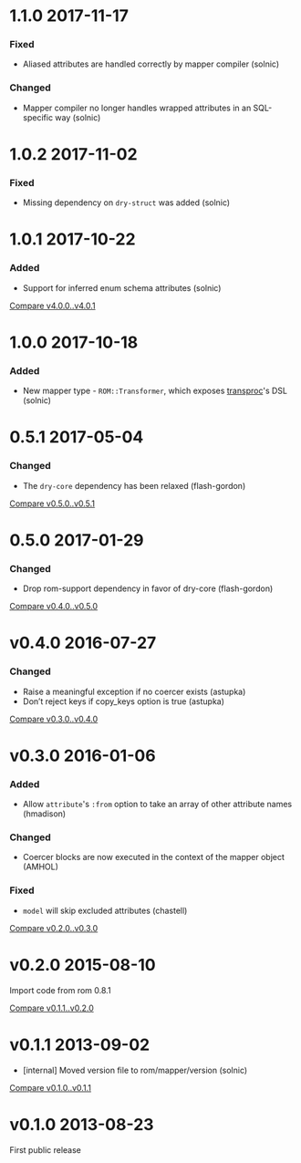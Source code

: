# 1.1.0 2017-11-17

### Fixed

* Aliased attributes are handled correctly by mapper compiler (solnic)

### Changed

* Mapper compiler no longer handles wrapped attributes in an SQL-specific way (solnic)

# 1.0.2 2017-11-02

### Fixed

* Missing dependency on `dry-struct` was added (solnic)

# 1.0.1 2017-10-22

### Added

* Support for inferred enum schema attributes (solnic)

[Compare v4.0.0..v4.0.1](https://github.com/rom-rb/rom-mapper/compare/v4.0.0...v4.0.1)

# 1.0.0 2017-10-18

### Added

* New mapper type - `ROM::Transformer`, which exposes [transproc](https://github.com/solnic/transproc)'s DSL (solnic)

# 0.5.1 2017-05-04

### Changed

* The `dry-core` dependency has been relaxed (flash-gordon)

[Compare v0.5.0..v0.5.1](https://github.com/rom-rb/rom-mapper/compare/v0.5.0...v0.5.1)

# 0.5.0 2017-01-29

### Changed

* Drop rom-support dependency in favor of dry-core (flash-gordon)

[Compare v0.4.0..v0.5.0](https://github.com/rom-rb/rom-mapper/compare/v0.4.0...v0.5.0)

# v0.4.0 2016-07-27

### Changed

* Raise a meaningful exception if no coercer exists (astupka)
* Don’t reject keys if copy_keys option is true (astupka)

[Compare v0.3.0..v0.4.0](https://github.com/rom-rb/rom-mapper/compare/v0.3.0...v0.4.0)

# v0.3.0 2016-01-06

### Added

* Allow `attribute`'s `:from` option to take an array of other attribute names (hmadison)

### Changed

* Coercer blocks are now executed in the context of the mapper object (AMHOL)

### Fixed

* `model` will skip excluded attributes (chastell)

[Compare v0.2.0..v0.3.0](https://github.com/rom-rb/rom-mapper/compare/v0.2.0...v0.3.0)

# v0.2.0 2015-08-10

Import code from rom 0.8.1

[Compare v0.1.1..v0.2.0](https://github.com/rom-rb/rom-mapper/compare/v0.1.0...v0.2.0)

# v0.1.1 2013-09-02

* [internal] Moved version file to rom/mapper/version (solnic)

[Compare v0.1.0..v0.1.1](https://github.com/rom-rb/rom-mapper/compare/v0.1.0...v0.1.1)

# v0.1.0 2013-08-23

First public release
